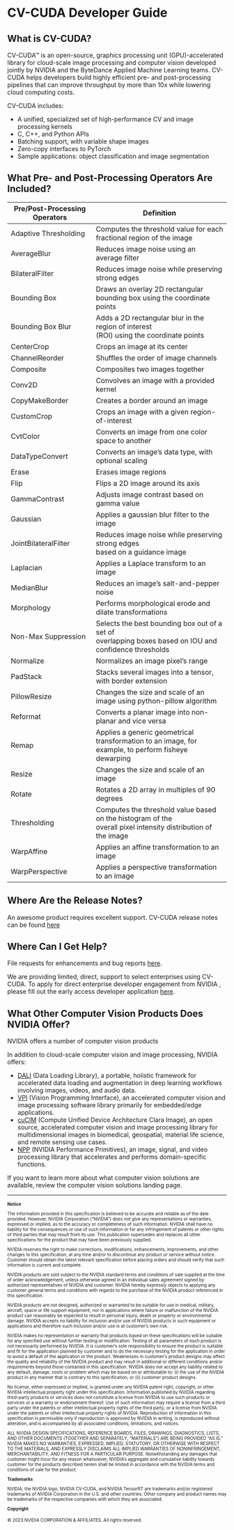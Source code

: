 # CV-CUDA Developer Guide

## What is CV-CUDA?

CV-CUDA™ is an open-source, graphics processing unit (GPU)-accelerated library
for cloud-scale image processing and computer vision developed jointly by NVIDIA
and the ByteDance Applied Machine Learning teams.  CV-CUDA helps developers build
highly efficient pre- and post-processing pipelines that can improve throughput
by more than 10x while lowering cloud computing costs.

CV-CUDA includes:

- A unified, specialized set of high-performance CV and image processing kernels
- C, C++, and Python APIs
- Batching support, with variable shape images
- Zero-copy interfaces to PyTorch
- Sample applications: object classification and image segmentation

## What Pre- and Post-Processing Operators Are Included?

| Pre/Post-Processing Operators | Definition |
|-------------------------------|------------|
| Adaptive Thresholding | Computes the threshold value for each fractional region of the image |
| AverageBlur | Reduces image noise using an average filter |
| BilateralFilter | Reduces image noise while preserving strong edges |
| Bounding Box | Draws an overlay 2D rectangular bounding box using the coordinate points |
| Bounding Box Blur | Adds a 2D rectangular blur in the region of interest <br> (ROI) using the coordinate points |
| CenterCrop | Crops an image at its center |
| ChannelReorder | Shuffles the order of image channels |
| Composite | Composites two images together |
| Conv2D | Convolves an image with a provided kernel |
| CopyMakeBorder | Creates a border around an image |
| CustomCrop | Crops an image with a given region-of-interest |
| CvtColor | Converts an image from one color space to another |
| DataTypeConvert | Converts an image’s data type, with optional scaling |
| Erase | Erases image regions |
| Flip | Flips a 2D image around its axis |
| GammaContrast | Adjusts image contrast based on gamma value |
| Gaussian | Applies a gaussian blur filter to the image |
| JointBilateralFilter | Reduces image noise while preserving strong edges <br> based on a guidance image |
| Laplacian | Applies a Laplace transform to an image |
| MedianBlur | Reduces an image’s salt-and-pepper noise |
| Morphology | Performs morphological erode and dilate transformations |
| Non-Max Suppression | Selects the best bounding box out of a set of <br> overlapping boxes based on IOU and confidence thresholds |
| Normalize | Normalizes an image pixel’s range |
| PadStack | Stacks several images into a tensor, with border extension |
| PillowResize | Changes the size and scale of an image using python-pillow algorithm |
| Reformat | Converts a planar image into non-planar and vice versa |
| Remap | Applies a generic geometrical transformation to an image, for <br> example, to perform fisheye dewarping |
| Resize | Changes the size and scale of an image |
| Rotate | Rotates a 2D array in multiples of 90 degrees |
| Thresholding | Computes the threshold value based on the histogram of the <br> overall pixel intensity distribution of the image |
| WarpAffine | Applies an affine transformation to an image |
| WarpPerspective | Applies a perspective transformation to an image |

## Where Are the Release Notes?

An awesome product requires excellent support. CV-CUDA release notes can be
found [here](https://github.com/CVCUDA/CV-CUDA/releases)

## Where Can I Get Help?

File requests for enhancements and bug reports
[here](https://github.com/CVCUDA/CV-CUDA/issues/new/choose).

We are providing limited, direct, support to select enterprises using CV-CUDA.
To apply for direct enterprise developer engagement from NVIDIA , please fill
out the early access developer application
[here](http://developer.nvidia.com/cv-cuda/early-access).

## What Other Computer Vision Products Does NVIDIA Offer?

NVIDIA offers a number of computer vision products

In addition to cloud-scale computer vision and image processing, NVIDIA offers:

- [DALI](https://developer.nvidia.com/dali) (Data Loading Library), a portable,
  holistic framework for accelerated data loading and augmentation in deep
  learning workflows involving images, videos, and audio data.
- [VPI](https://developer.nvidia.com/embedded/vpi) (Vision Programming
  Interface), an accelerated computer vision and image processing software
  library primarily for embedded/edge applications.
- [cuCIM](https://developer.nvidia.com/multidimensional-image-processing)
  (Compute Unified Device Architecture Clara Image), an open source,
  accelerated computer vision and image processing library for multidimensional
  images in biomedical, geospatial, material life science, and remote sensing
  use cases.
- [NPP](https://developer.nvidia.com/npp) (NVIDIA Performance Primitives), an
  image, signal, and video processing library that accelerates and performs
  domain-specific functions.

If you want to learn more about what computer vision solutions are available,
review the computer vision solutions landing page.

---

<font size="1">
<b>Notice</b>

The information provided in this specification is believed to be accurate and
reliable as of the date provided. However, NVIDIA Corporation (“NVIDIA”) does
not give any representations or warranties, expressed or implied, as to the
accuracy or completeness of such information. NVIDIA shall have no liability for
the consequences or use of such information or for any infringement of patents
or other rights of third parties that may result from its use. This publication
supersedes and replaces all other specifications for the product that may have
been previously supplied.

NVIDIA reserves the right to make corrections, modifications, enhancements,
improvements, and other changes to this specification, at any time and/or to
discontinue any product or service without notice. Customer should obtain the
latest relevant specification before placing orders and should verify that such
information is current and complete.

NVIDIA products are sold subject to the NVIDIA standard terms and conditions of
sale supplied at the time of order acknowledgement, unless otherwise agreed in
an individual sales agreement signed by authorized representatives of NVIDIA and
customer. NVIDIA hereby expressly objects to applying any customer general terms
and conditions with regards to the purchase of the NVIDIA product referenced in
this specification.

NVIDIA products are not designed, authorized or warranted to be suitable for use
in medical, military, aircraft, space or life support equipment, nor in
applications where failure or malfunction of the NVIDIA product can reasonably
be expected to result in personal injury, death or property or environmental
damage. NVIDIA accepts no liability for inclusion and/or use of NVIDIA products
in such equipment or applications and therefore such inclusion and/or use is at
customer’s own risk.

NVIDIA makes no representation or warranty that products based on these
specifications will be suitable for any specified use without further testing or
modification. Testing of all parameters of each product is not necessarily
performed by NVIDIA. It is customer’s sole responsibility to ensure the product
is suitable and fit for the application planned by customer and to do the
necessary testing for the application in order to avoid a default of the
application or the product. Weaknesses in customer’s product designs may affect
the quality and reliability of the NVIDIA product and may result in additional
or different conditions and/or requirements beyond those contained in this
specification. NVIDIA does not accept any liability related to any default,
damage, costs or problem which may be based on or attributable to: (i) the use
of the NVIDIA product in any manner that is contrary to this specification, or
(ii) customer product designs.

No license, either expressed or implied, is granted under any NVIDIA patent
right, copyright, or other NVIDIA intellectual property right under this
specification. Information published by NVIDIA regarding third-party products or
services does not constitute a license from NVIDIA to use such products or
services or a warranty or endorsement thereof. Use of such information may
require a license from a third party under the patents or other intellectual
property rights of the third party, or a license from NVIDIA under the patents
or other intellectual property rights of NVIDIA. Reproduction of information in
this specification is permissible only if reproduction is approved by NVIDIA in
writing, is reproduced without alteration, and is accompanied by all associated
conditions, limitations, and notices.

ALL NVIDIA DESIGN SPECIFICATIONS, REFERENCE BOARDS, FILES, DRAWINGS, DIAGNOSTICS,
LISTS, AND OTHER DOCUMENTS (TOGETHER AND SEPARATELY, “MATERIALS”) ARE BEING
PROVIDED “AS IS.” NVIDIA MAKES NO WARRANTIES, EXPRESSED, IMPLIED, STATUTORY, OR
OTHERWISE WITH RESPECT TO THE MATERIALS, AND EXPRESSLY DISCLAIMS ALL IMPLIED
WARRANTIES OF NONINFRINGEMENT, MERCHANTABILITY, AND FITNESS FOR A PARTICULAR
PURPOSE. Notwithstanding any damages that customer might incur for any reason
whatsoever, NVIDIA’s aggregate and cumulative liability towards customer for the
products described herein shall be limited in accordance with the NVIDIA terms
and conditions of sale for the product.

<b>Trademarks</b>

NVIDIA, the NVIDIA logo, NVIDIA CV-CUDA, and NVIDIA TensorRT are trademarks
and/or registered trademarks of NVIDIA Corporation in the U.S. and other
countries. Other company and product names may be trademarks of the respective
companies with which they are associated.

<b>Copyright</b>

© 2023 NVIDIA CORPORATION & AFFILIATES. All rights reserved.
</font>
